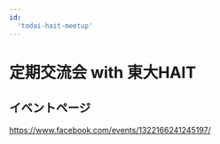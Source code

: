 ```yaml
---
id:
  'todai-hait-meetup'
---
```


# 定期交流会 with 東大HAIT

## イベントページ
https://www.facebook.com/events/1322166241245197/
